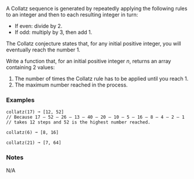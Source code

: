 A Collatz sequence is generated by repeatedly applying the following rules to an integer and then to each resulting integer in turn:

*   If even: divide by 2.
*   If odd: multiply by 3, then add 1.

The Collatz conjecture states that, for any initial positive integer, you will eventually reach the number 1.

Write a function that, for an initial positive integer *n*, returns an array containing 2 values:

1.  The number of times the Collatz rule has to be applied until you reach 1.
2.  The maximum number reached in the process.


### Examples ###
    collatz(17) ➞ [12, 52]
    // Because 17 – 52 – 26 – 13 – 40 – 20 – 10 – 5 – 16 – 8 – 4 – 2 – 1
    // takes 12 steps and 52 is the highest number reached.

    collatz(6) ➞ [8, 16]

    collatz(21) ➞ [7, 64]


### Notes ###
N/A
